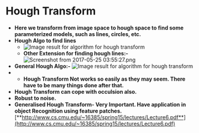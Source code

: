 # Hough Transform



* **Here we transform from image space to hough space to find some parameterized models, such as lines, circles, etc.**
* **Hough Algo to find lines**
  * ![Image result for algorithm for hough transform](https://lh3.googleusercontent.com/iujOpL08A9XEhtBwVp0Sfn4D6JOJDx44ojW2NssEkHK1Tv383NeRIUHO4DPy0ip8n7oR6cP1fqgaZIzFw8joytgEPBseR2H3hxS3tdVpAl8pX6lNum0dU1BmNPYVnQcKwM_LmF-w)
  * **Other Extension for finding hough lines:-** ![Screenshot from 2017-05-25 03:55:27.png](https://lh6.googleusercontent.com/qngpEPJPBUORLvufFbITwVAvUd0TNhkw2u7CjEgmJ_snIKS5DkeOGSH6APLG31VCUi1k7wHfqHot85eTBeEuE0V5HSoOtFRSBc4v7cj3eaS3ziE06J9ux-W3irLXctf_uEV6-GEd)
* **General Hough Algo:-** ![Image result for algorithm for hough transform](https://lh6.googleusercontent.com/bkajA8BVKxU2_3wHfmBKp6KWEeRXSTmPvWu6AFTVccf2P5Pch6qb0_yhpVVRDinmyJBeYgWjQ9xGsz20zojUngRa4JbgFzAJZ4WE3X07-BfYish4pEfhkXMmgGa1-dYeXo-OwQ59)
* * **Hough Transform Not works so easily as they may seem. There have to be many things done after that.**
* **Hough Transform can cope with occulsion also.**
* **Robust to noise.**
* **Generalised Hough Transform- Very Important. Have application in object Recognition using feature patches.** [**http://www.cs.cmu.edu/~16385/spring15/lectures/Lecture6.pdf**](http://www.cs.cmu.edu/~16385/spring15/lectures/Lecture6.pdf)

